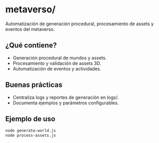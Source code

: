 # metaverso/

Automatización de generación procedural, procesamiento de assets y eventos del metaverso.

## ¿Qué contiene?
- Generación procedural de mundos y assets.
- Procesamiento y validación de assets 3D.
- Automatización de eventos y actividades.

## Buenas prácticas
- Centraliza logs y reportes de generación en logs/.
- Documenta ejemplos y parámetros configurables.

## Ejemplo de uso
```bash
node generate-world.js
node process-assets.js
``` 
